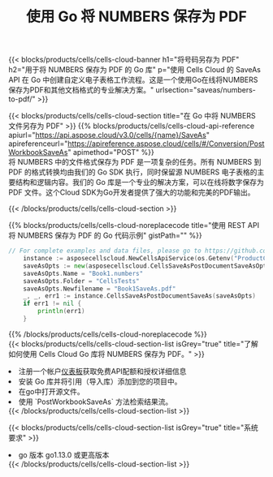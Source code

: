 ﻿---
title: 使用 Go 将 NUMBERS 保存为 PDF
description: 利用Aspose.Cells Cloud SDK for Go将NUMBERS格式文件保存为PDF格式文件。
kwords: Excel, Save NUMBERS as PDF, REST, Go
howto: How to save NUMBERS as PDF using Aspose.Cells Cloud Go library.
---
{{< blocks/products/cells/cells-cloud-banner h1="将号码另存为 PDF" h2="用于将 NUMBERS 保存为 PDF 的 Go 库" p="使用 Cells Cloud 的 SaveAs API 在 Go 中创建自定义电子表格工作流程。这是一个使用Go在线将NUMBERS保存为PDF和其他文档格式的专业解决方案。" urlsection="saveas/numbers-to-pdf/" >}}

{{< blocks/products/cells/cells-cloud-section title="在 Go 中将 NUMBERS 文件另存为 PDF" >}}
{{% blocks/products/cells/cells-cloud-api-reference apiurl="https://api.aspose.cloud/v3.0/cells/{name}/SaveAs" apireferenceurl="https://apireference.aspose.cloud/cells/#/Conversion/PostWorkbookSaveAs" apimethod="POST" %}}
<br/>
将 NUMBERS 中的文件格式保存为 PDF 是一项复杂的任务。所有 NUMBERS 到 PDF 的格式转换均由我们的 Go SDK 执行，同时保留源 NUMBERS 电子表格的主要结构和逻辑内容。我们的 Go 库是一个专业的解决方案，可以在线将数字保存为 PDF 文件。这个Cloud SDK为Go开发者提供了强大的功能和完美的PDF输出。

{{< /blocks/products/cells/cells-cloud-section >}}

{{% blocks/products/cells/cells-cloud-noreplacecode title="使用 REST API 将 NUMBERS 保存为 PDF 的 Go 代码示例" gistPath="" %}}
  
```go
// For complete examples and data files, please go to https://github.com/aspose-cells-cloud/aspose-cells-cloud-go/
    instance := asposecellscloud.NewCellsApiService(os.Getenv("ProductClientId"), os.Getenv("ProductClientSecret"))
    saveAsOpts := new(asposecellscloud.CellsSaveAsPostDocumentSaveAsOpts)
    saveAsOpts.Name = "Book1.numbers"
    saveAsOpts.Folder = "CellsTests"
    saveAsOpts.Newfilename = "Book1SaveAs.pdf"
    _, _, err1 := instance.CellsSaveAsPostDocumentSaveAs(saveAsOpts)
    if err1 != nil {
	    println(err1)
    }
```
  
{{% /blocks/products/cells/cells-cloud-noreplacecode %}}
<br/>
{{< blocks/products/cells/cells-cloud-section-list isGrey="true" title="了解如何使用 Cells Cloud Go 库将 NUMBERS 保存为 PDF。" >}}
<li>注册一个帐户<a href="https://dashboard.aspose.cloud/">仪表板</a>获取免费API配额和授权详细信息</li>
<li>安装 Go 库并将引用（导入库）添加到您的项目中。</li>
<li>在go中打开源文件。</li>
<li>使用 `PostWorkbookSaveAs` 方法检索结果流。</li>
{{< /blocks/products/cells/cells-cloud-section-list >}}

{{< blocks/products/cells/cells-cloud-section-list isGrey="true" title="系统要求" >}}
<li>go 版本 go1.13.0 或更高版本</li>
{{< /blocks/products/cells/cells-cloud-section-list >}}
